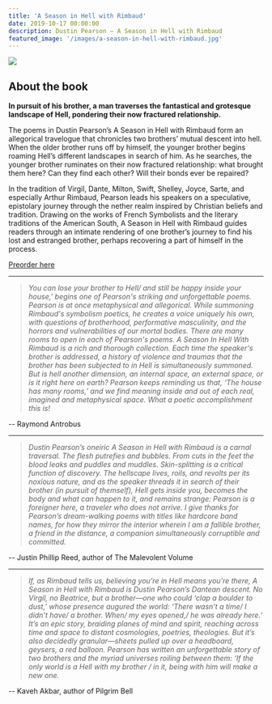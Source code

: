 ```yaml
---
title: 'A Season in Hell with Rimbaud'
date: 2019-10-17 00:00:00
description: Dustin Pearson — A Season in Hell with Rimbaud
featured_image: '/images/a-season-in-hell-with-rimbaud.jpg'
---
```


![]({{site.baseurl}}/images/a-season-in-hell-with-rimbaud-small.jpg)

## About the book

**In pursuit of his brother, a man traverses the fantastical and grotesque landscape of Hell, pondering their now fractured relationship.**

The poems in Dustin Pearson’s A Season in Hell with Rimbaud form an allegorical travelogue that chronicles two brothers’ mutual descent into hell. When the older brother runs off by himself, the younger brother begins roaming Hell’s different landscapes in search of him. As he searches, the younger brother ruminates on their now fractured relationship: what brought them here? Can they find each other? Will their bonds ever be repaired?

In the tradition of Virgil, Dante, Milton, Swift, Shelley, Joyce, Sarte, and especially Arthur Rimbaud, Pearson leads his speakers on a speculative, epistolary journey through the nether realm inspired by Christian beliefs and tradition. Drawing on the works of French Symbolists and the literary traditions of the American South, A Season in Hell with Rimbaud guides readers through an intimate rendering of one brother’s journey to find his lost and estranged brother, perhaps recovering a part of himself in the process.

<a href="https://www.boaeditions.org/collections/poetry/products/a-season-in-hell-with-rimbaud" class="button button--large">Preorder here</a>

____________________________________________________________________________

> *You can lose your brother to Hell/ and still be happy inside your house,’ begins one of Pearson's striking and unforgettable poems. Pearson is at once metaphysical and allegorical. While summoning Rimbaud's symbolism poetics, he creates a voice uniquely his own, with questions of brotherhood, performative masculinity, and the horrors and vulnerabilities of our mortal bodies. There are many rooms to open in each of Pearson's poems. A Season In Hell With Rimbaud is a rich and thorough collection. Each time the speaker's brother is addressed, a history of violence and traumas that the brother has been subjected to in Hell is simultaneously summoned. But is hell another dimension, an internal space, an external space, or is it right here on earth? Pearson keeps reminding us that, ‘The house has many rooms,’ and we find meaning inside and out of each real, imagined and metaphysical space. What a poetic accomplishment this is!*

-- Raymond Antrobus

---

> *Dustin Pearson’s oneiric A Season in Hell with Rimbaud is a carnal traversal. The flesh putrefies and bubbles. From cuts in the feet the blood leaks and puddles and muddles. Skin-splitting is a critical function of discovery. The hellscape lives, roils, and revolts per its noxious nature, and as the speaker threads it in search of their brother (in pursuit of themself), Hell gets inside you, becomes the body and what can happen to it, and remains strange: Pearson is a foreigner here, a traveler who does not arrive. I give thanks for Pearson’s dream-walking poems with titles like hardcore band names, for how they mirror the interior wherein I am a fallible brother, a friend in the distance, a companion simultaneously corruptible and committed.*

-- Justin Phillip Reed, author of The Malevolent Volume

---

> *If, as Rimbaud tells us, believing you’re in Hell means you’re there, A Season in Hell with Rimbaud is Dustin Pearson’s Dantean descent. No Virgil, no Beatrice, but a brother—one who could ‘clap a boulder to dust,’ whose presence augured the world: ‘There wasn’t a time/ I didn’t have/ a brother. When/ my eyes opened,/ he was already here.’ It’s an epic story, braiding planes of mind and spirit, reaching across time and space to distant cosmologies, poetries, theologies. But it’s also decidedly granular—sheets pulled up over a headboard, geysers, a red balloon. Pearson has written an unforgettable story of two brothers and the myriad universes roiling between them: ‘If the only world is a Hell with my brother / in it, being with him will make a new one.*    

-- Kaveh Akbar, author of Pilgrim Bell
